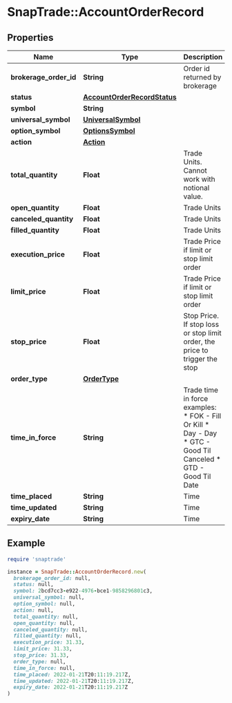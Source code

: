# SnapTrade::AccountOrderRecord

## Properties

| Name | Type | Description | Notes |
| ---- | ---- | ----------- | ----- |
| **brokerage_order_id** | **String** | Order id returned by brokerage | [optional] |
| **status** | [**AccountOrderRecordStatus**](AccountOrderRecordStatus.md) |  | [optional] |
| **symbol** | **String** |  | [optional] |
| **universal_symbol** | [**UniversalSymbol**](UniversalSymbol.md) |  | [optional] |
| **option_symbol** | [**OptionsSymbol**](OptionsSymbol.md) |  | [optional] |
| **action** | [**Action**](Action.md) |  | [optional] |
| **total_quantity** | **Float** | Trade Units. Cannot work with notional value. | [optional] |
| **open_quantity** | **Float** | Trade Units | [optional] |
| **canceled_quantity** | **Float** | Trade Units | [optional] |
| **filled_quantity** | **Float** | Trade Units | [optional] |
| **execution_price** | **Float** | Trade Price if limit or stop limit order | [optional] |
| **limit_price** | **Float** | Trade Price if limit or stop limit order | [optional] |
| **stop_price** | **Float** | Stop Price. If stop loss or stop limit order, the price to trigger the stop | [optional] |
| **order_type** | [**OrderType**](OrderType.md) |  | [optional] |
| **time_in_force** | **String** | Trade time in force examples:   * FOK - Fill Or Kill   * Day - Day   * GTC - Good Til Canceled   * GTD - Good Til Date  | [optional] |
| **time_placed** | **String** | Time | [optional] |
| **time_updated** | **String** | Time | [optional] |
| **expiry_date** | **String** | Time | [optional] |

## Example

```ruby
require 'snaptrade'

instance = SnapTrade::AccountOrderRecord.new(
  brokerage_order_id: null,
  status: null,
  symbol: 2bcd7cc3-e922-4976-bce1-9858296801c3,
  universal_symbol: null,
  option_symbol: null,
  action: null,
  total_quantity: null,
  open_quantity: null,
  canceled_quantity: null,
  filled_quantity: null,
  execution_price: 31.33,
  limit_price: 31.33,
  stop_price: 31.33,
  order_type: null,
  time_in_force: null,
  time_placed: 2022-01-21T20:11:19.217Z,
  time_updated: 2022-01-21T20:11:19.217Z,
  expiry_date: 2022-01-21T20:11:19.217Z
)
```

